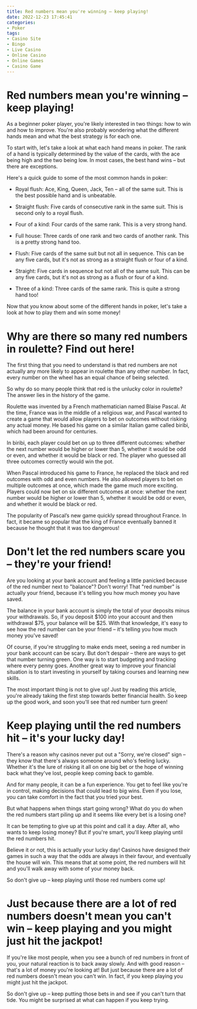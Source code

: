 ```yaml
---
title: Red numbers mean you're winning – keep playing!
date: 2022-12-23 17:45:41
categories:
- Poker
tags:
- Casino Site
- Bingo
- Live Casino
- Online Casino
- Online Games
- Casino Game
---
```



#  Red numbers mean you're winning – keep playing!

As a beginner poker player, you're likely interested in two things: how to win and how to improve. You're also probably wondering what the different hands mean and what the best strategy is for each one.

To start with, let's take a look at what each hand means in poker. The rank of a hand is typically determined by the value of the cards, with the ace being high and the two being low. In most cases, the best hand wins – but there are exceptions.

Here's a quick guide to some of the most common hands in poker:

- Royal flush: Ace, King, Queen, Jack, Ten – all of the same suit. This is the best possible hand and is unbeatable.

- Straight flush: Five cards of consecutive rank in the same suit. This is second only to a royal flush.

- Four of a kind: Four cards of the same rank. This is a very strong hand.

- Full house: Three cards of one rank and two cards of another rank. This is a pretty strong hand too.

- Flush: Five cards of the same suit but not all in sequence. This can be any five cards, but it's not as strong as a straight flush or four of a kind.

- Straight: Five cards in sequence but not all of the same suit. This can be any five cards, but it's not as strong as a flush or four of a kind.

- Three of a kind: Three cards of the same rank. This is quite a strong hand too!


Now that you know about some of the different hands in poker, let's take a look at how to play them and win some money!

#  Why are there so many red numbers in roulette? Find out here!

The first thing that you need to understand is that red numbers are not actually any more likely to appear in roulette than any other number. In fact, every number on the wheel has an equal chance of being selected.

So why do so many people think that red is the unlucky color in roulette? The answer lies in the history of the game.

Roulette was invented by a French mathematician named Blaise Pascal. At the time, France was in the middle of a religious war, and Pascal wanted to create a game that would allow players to bet on outcomes without risking any actual money. He based his game on a similar Italian game called biribi, which had been around for centuries.

In biribi, each player could bet on up to three different outcomes: whether the next number would be higher or lower than 5, whether it would be odd or even, and whether it would be black or red. The player who guessed all three outcomes correctly would win the pot.

When Pascal introduced his game to France, he replaced the black and red outcomes with odd and even numbers. He also allowed players to bet on multiple outcomes at once, which made the game much more exciting. Players could now bet on six different outcomes at once: whether the next number would be higher or lower than 5, whether it would be odd or even, and whether it would be black or red.

The popularity of Pascal’s new game quickly spread throughout France. In fact, it became so popular that the king of France eventually banned it because he thought that it was too dangerous!

#  Don't let the red numbers scare you – they're your friend!

Are you looking at your bank account and feeling a little panicked because of the red number next to "balance"? Don't worry! That "red number" is actually your friend, because it's telling you how much money you have saved.

The balance in your bank account is simply the total of your deposits minus your withdrawals. So, if you deposit $100 into your account and then withdrawal $75, your balance will be $25. With that knowledge, it's easy to see how the red number can be your friend – it's telling you how much money you've saved!

Of course, if you're struggling to make ends meet, seeing a red number in your bank account can be scary. But don't despair – there are ways to get that number turning green. One way is to start budgeting and tracking where every penny goes. Another great way to improve your financial situation is to start investing in yourself by taking courses and learning new skills.

The most important thing is not to give up! Just by reading this article, you're already taking the first step towards better financial health. So keep up the good work, and soon you'll see that red number turn green!

#  Keep playing until the red numbers hit – it's your lucky day!

There's a reason why casinos never put out a "Sorry, we're closed" sign – they know that there's always someone around who's feeling lucky. Whether it's the lure of risking it all on one big bet or the hope of winning back what they've lost, people keep coming back to gamble.

And for many people, it can be a fun experience. You get to feel like you're in control, making decisions that could lead to big wins. Even if you lose, you can take comfort in the fact that you tried your best.

But what happens when things start going wrong? What do you do when the red numbers start piling up and it seems like every bet is a losing one?

It can be tempting to give up at this point and call it a day. After all, who wants to keep losing money? But if you're smart, you'll keep playing until the red numbers hit.

Believe it or not, this is actually your lucky day! Casinos have designed their games in such a way that the odds are always in their favour, and eventually the house will win. This means that at some point, the red numbers will hit and you'll walk away with some of your money back.

So don't give up – keep playing until those red numbers come up!

#  Just because there are a lot of red numbers doesn't mean you can't win – keep playing and you might just hit the jackpot!

If you're like most people, when you see a bunch of red numbers in front of you, your natural reaction is to back away slowly. And with good reason – that's a lot of money you're looking at! But just because there are a lot of red numbers doesn't mean you can't win. In fact, if you keep playing you might just hit the jackpot.

So don't give up – keep putting those bets in and see if you can't turn that tide. You might be surprised at what can happen if you keep trying.
